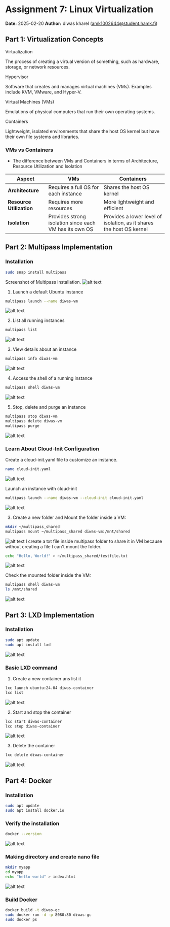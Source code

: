 # Assignment 7: Linux Virtualization 
**Date:** 2025-02-20
**Author:** diwas kharel (amk1002644@student.hamk.fi) 

## Part 1: Virtualization Concepts

Virtualization

The process of creating a virtual version of something, such as hardware, storage, or network resources.

Hypervisor

Software that creates and manages virtual machines (VMs). Examples include KVM, VMware, and Hyper-V.

Virtual Machines (VMs)

Emulations of physical computers that run their own operating systems.

Containers

Lightweight, isolated environments that share the host OS kernel but have their own file systems and libraries.

### **VMs vs Containers**

- The difference between VMs and Containers in terms of Architecture, Resource Utilization and Isolation

| **Aspect**    | **VMs**                                          | **Containers**    |
|----------------------|------------------------------------------------|------------------------------|
| **Architecture**     | Requires a full OS for each instance            | Shares the host OS kernel      |
| **Resource Utilization** | Requires more resources                        | More lightweight and efficient   |
| **Isolation**        | Provides strong isolation since each VM has its own OS | Provides a lower level of isolation, as it shares the host OS kernel |

 

## Part 2: Multipass Implementation

### Installation
```bash
sudo snap install multipass
```

Screenshot of Multipass installation.
![alt text](<Screenshot 2025-02-25 004403.png>)

1. Launch a default Ubuntu instance

```bash
multipass launch --name diwas-vm
```
![alt text](image-1.png)

2. List all running instances

```bash 
multipass list
```
![alt text](<Screenshot 2025-02-25 005053.png>)


3. View details about an instance 

```bash
multipass info diwas-vm
```
![alt text](<Screenshot 2025-02-25 005342.png>)

4. Access the shell of a running instance

```bash
multipass shell diwas-vm
```
![alt text](<Screenshot 2025-02-25 005550.png>)

5. Stop, delete and purge an instance

```bash
multipass stop diwas-vm
multipass delete diwas-vm
multipass purge
```
![alt text](<Screenshot 2025-02-25 010621.png>)

### Learn About Cloud-Init Configuration

Create a cloud-init.yaml file to customize an instance.

```bash
nano cloud-init.yaml
```

![alt text](<Screenshot 2025-02-25 011040.png>)

Launch an instance with cloud-init

```bash
multipass launch --name diwas-vm --cloud-init cloud-init.yaml
```
![alt text](<Screenshot 2025-02-25 012148.png>)

3.  Create a new folder and Mount the folder inside a VM:

```bash
mkdir ~/multipass_shared
multipass mount ~/multipass_shared diwas-vm:/mnt/shared
```
![alt text](<Screenshot 2025-02-25 012921.png>)
I create a txt file inside multipass folder to share it in VM because without creating a file I can't mount the folder.

```bash 
echo "Hello, World!" > ~/multipass_shared/testfile.txt
```
![alt text](<Screenshot 2025-02-25 013751.png>)

Check the mounted folder inside the VM:

```bash
multipass shell diwas-vm
ls /mnt/shared
```
![alt text](<Screenshot 2025-02-25 013902.png>)
## Part 3: LXD Implementation
### Installation

```bash
sudo apt update
sudo apt install lxd
```


![alt text](image-2.png)


### Basic LXD command

1. Create a new container ans list it

```bash
lxc launch ubuntu:24.04 diwas-container
lxc list
```
![alt text](image-3.png)


2. Start and stop the container

```bash
lxc start diwas-container
lxc stop diwas-container
```
![alt text](image-4.png)

3. Delete the container

```bash
lxc delete diwas-container
```
![alt text](image-5.png)


## Part 4: Docker

### Installation

```bash
sudo apt update
sudo apt install docker.io
```

### Verify the installation

```bash
docker --version
```
![alt text](image-6.png)
### Making directory and create nano file 

```bash
mkdir myapp
cd myapp
echo "hello world" > index.html
```
![alt text](image-7.png)
### Build Docker

```bash
docker build -t diwas-gc .
sudo docker run -d -p 8080:80 diwas-gc
sudo docker ps
```
